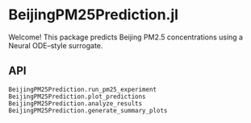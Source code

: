 # BeijingPM25Prediction.jl

Welcome! This package predicts Beijing PM2.5 concentrations using a Neural ODE–style surrogate.

## API

```@docs
BeijingPM25Prediction.run_pm25_experiment
BeijingPM25Prediction.plot_predictions
BeijingPM25Prediction.analyze_results
BeijingPM25Prediction.generate_summary_plots


